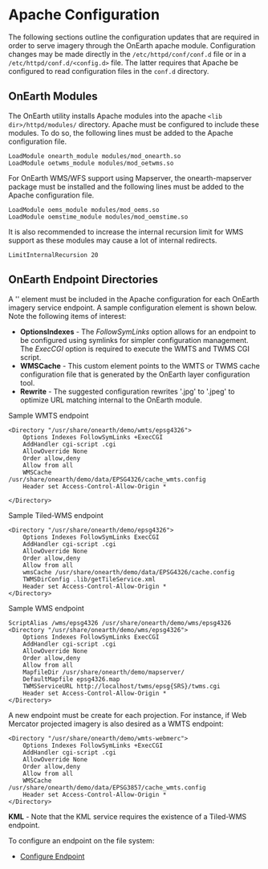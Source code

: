 # Apache Configuration

The following sections outline the configuration updates that are required in order to serve imagery through the OnEarth apache module.  Configuration changes may be made directly in the `/etc/httpd/conf/conf.d` file or in a `/etc/httpd/conf.d/<config.d>` file.  The latter requires that Apache be configured to read configuration files in the `conf.d` directory.

## OnEarth Modules
The OnEarth utility installs Apache modules into the apache `<lib dir>/httpd/modules/` directory.  Apache must be configured to include these modules.  To do so, the following lines must be added to the Apache configuration file.

```
LoadModule onearth_module modules/mod_onearth.so
LoadModule oetwms_module modules/mod_oetwms.so
```

For OnEarth WMS/WFS support using Mapserver, the onearth-mapserver package must be installed and the following lines must be added to the Apache configuration file.

```
LoadModule oems_module modules/mod_oems.so
LoadModule oemstime_module modules/mod_oemstime.so
```

It is also recommended to increase the internal recursion limit for WMS support as these modules may cause a lot of internal redirects.

```
LimitInternalRecursion 20
```

## OnEarth Endpoint Directories
A '<Directory>' element must be included in the Apache configuration for each OnEarth imagery service endpoint.  A sample configuration element is shown below.  Note the following items of interest:

* **OptionsIndexes** - The _FollowSymLinks_ option allows for an endpoint to be configured using symlinks for simpler configuration management.  The _ExecCGI_ option is required to execute the WMTS and TWMS CGI script.
* **WMSCache** - This custom element points to the WMTS or TWMS cache configuration file that is generated by the OnEarth layer configuration tool.
* **Rewrite** - The suggested configuration rewrites '.jpg' to '.jpeg' to optimize URL matching internal to the OnEarth module.

Sample WMTS endpoint

```
<Directory "/usr/share/onearth/demo/wmts/epsg4326">
    Options Indexes FollowSymLinks +ExecCGI
    AddHandler cgi-script .cgi
    AllowOverride None
    Order allow,deny
    Allow from all
    WMSCache        /usr/share/onearth/demo/data/EPSG4326/cache_wmts.config
    Header set Access-Control-Allow-Origin *

</Directory>
```

Sample Tiled-WMS endpoint

```
<Directory "/usr/share/onearth/demo/epsg4326">
    Options Indexes FollowSymLinks ExecCGI
    AddHandler cgi-script .cgi
    AllowOverride None
    Order allow,deny
    Allow from all
    wmsCache /usr/share/onearth/demo/data/EPSG4326/cache.config
    TWMSDirConfig .lib/getTileService.xml
    Header set Access-Control-Allow-Origin *
</Directory>
```

Sample WMS endpoint

```
ScriptAlias /wms/epsg4326 /usr/share/onearth/demo/wms/epsg4326
<Directory "/usr/share/onearth/demo/wms/epsg4326">
    Options Indexes FollowSymLinks ExecCGI
    AddHandler cgi-script .cgi
    AllowOverride None
    Order allow,deny
    Allow from all
    MapfileDir /usr/share/onearth/demo/mapserver/
    DefaultMapfile epsg4326.map
    TWMSServiceURL http://localhost/twms/epsg{SRS}/twms.cgi
    Header set Access-Control-Allow-Origin *
</Directory>
```

A new endpoint must be create for each projection.  For instance, if Web Mercator projected imagery is also desired as a WMTS endpoint:

```
<Directory "/usr/share/onearth/demo/wmts-webmerc">
    Options Indexes FollowSymLinks +ExecCGI
    AddHandler cgi-script .cgi
    AllowOverride None
    Order allow,deny
    Allow from all
    WMSCache        /usr/share/onearth/demo/data/EPSG3857/cache_wmts.config
    Header set Access-Control-Allow-Origin *
</Directory>
```

**KML** - Note that the KML service requires the existence of a Tiled-WMS endpoint.

To configure an endpoint on the file system:
* [Configure Endpoint](config_endpoint.md)
